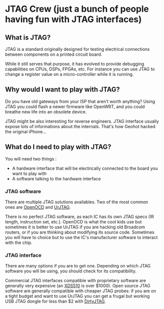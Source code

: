 # JTAG Crew (just a bunch of people having fun with JTAG interfaces)

## What is JTAG?

JTAG is a standard originally designed for testing electrical connections between components on a printed circuit board.

While it still serves that purpose, it has evolved to provide debugging capabilities on CPUs, DSPs, FPGAs, etc. For instance you can use JTAG to change a register value on a micro-controller while it is running.

## Why would I want to play with JTAG?

Do you have old gateways from your ISP that aren't worth anything? Using JTAG you could flash a newer firmware like OpenWRT, and you could breathe new life into an obsolete device.

JTAG might be also interesting for reverse engineers. JTAG interface usually expose lots of informations about the internals. That's how Geohot hacked the original iPhone...

## What do I need to play with JTAG?

You will need two things :
 * A hardware interface that will be electrically connected to the board you want to play with
 * A software talking to the hardware interface

### JTAG software

There are multiple JTAG solutions availables. Two of the most common ones are [OpenOCD](http://openocd.org/) and [UrJTAG](http://urjtag.org/).

There is no perfect JTAG software, as each IC has its own JTAG specs (IR length, instruction set, etc.). OpenOCD is what the cool kids use but sometimes it is better to use UrJTAG if you are hacking old Broadcom routers, or if you are thinking about modifying its source code. Sometimes you will have to choice but to use the IC's manufacturer software to interact with the chip.

### JTAG interface

There are many options if you are to get one. Depending on which JTAG software you will be using, you should check for its compatibility.

Commercial JTAG interfaces compatible with proprietary software are generally very expensive (an [XDS510](http://www.spectrumdigital.com/xds510-usb-jtag-emulator/) is over $1000). Open source JTAG software are generally compatible with cheaper JTAG probes: if you are on a tight budget and want to use UrJTAG you can get a frugal but working USB JTAG dongle for less than $2 with [DirtyJTAG](https://github.com/jeanthom/dirtyjtag).
